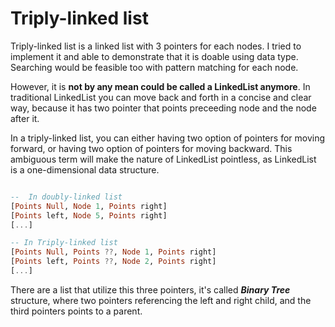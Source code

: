 # Triply-linked list
Triply-linked list is a linked list with 3 pointers for each nodes.
I tried to implement it and able to demonstrate that it is doable using data type. 
Searching would be feasible too with pattern matching for each node. 

However, it is **not by any mean could be called a LinkedList anymore**.
In traditional LinkedList you can move back and forth in a concise and clear way, because it has two pointer that points preceeding node and the node after it.

In a triply-linked list, you can either having two option of pointers for moving forward, or having two option of pointers for moving backward. This ambiguous term will make the nature of LinkedList pointless, as LinkedList is a one-dimensional data structure. 

```haskell

--  In doubly-linked list
[Points Null, Node 1, Points right] 
[Points left, Node 5, Points right] 
[...]

-- In Triply-linked list
[Points Null, Points ??, Node 1, Points right] 
[Points left, Points ??, Node 2, Points right] 
[...]

```

There are a list that utilize this three pointers, it's called _**Binary Tree**_ structure, where two pointers referencing the left and right child, and the third pointers points to a parent.